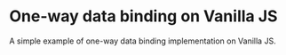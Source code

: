 # One-way data binding on Vanilla JS

A simple example of one-way data binding implementation on Vanilla JS.
